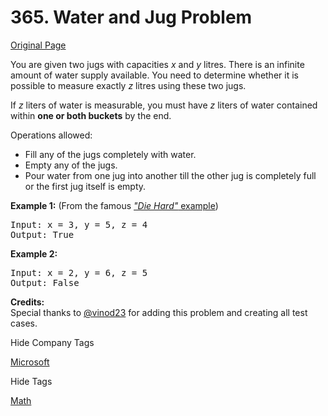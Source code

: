 # 365. Water and Jug Problem

[Original Page](https://leetcode.com/problems/water-and-jug-problem/)

You are given two jugs with capacities _x_ and _y_ litres. There is an infinite amount of water supply available. You need to determine whether it is possible to measure exactly _z_ litres using these two jugs.

If _z_ liters of water is measurable, you must have _z_ liters of water contained within **one or both buckets** by the end.

Operations allowed:

*   Fill any of the jugs completely with water.
*   Empty any of the jugs.
*   Pour water from one jug into another till the other jug is completely full or the first jug itself is empty.

**Example 1:** (From the famous [_"Die Hard"_ example](https://www.youtube.com/watch?v=BVtQNK_ZUJg))

<pre>Input: x = 3, y = 5, z = 4
Output: True
</pre>

**Example 2:**

<pre>Input: x = 2, y = 6, z = 5
Output: False
</pre>

**Credits:**  
Special thanks to [@vinod23](https://discuss.leetcode.com/user/vinod23) for adding this problem and creating all test cases.

<div>

<div id="company_tags" class="btn btn-xs btn-warning">Hide Company Tags</div>

<span class="hidebutton" style="display: inline;">[Microsoft](/company/microsoft/)</span></div>

<div>

<div id="tags" class="btn btn-xs btn-warning">Hide Tags</div>

<span class="hidebutton" style="display: inline;">[Math](/tag/math/)</span></div>